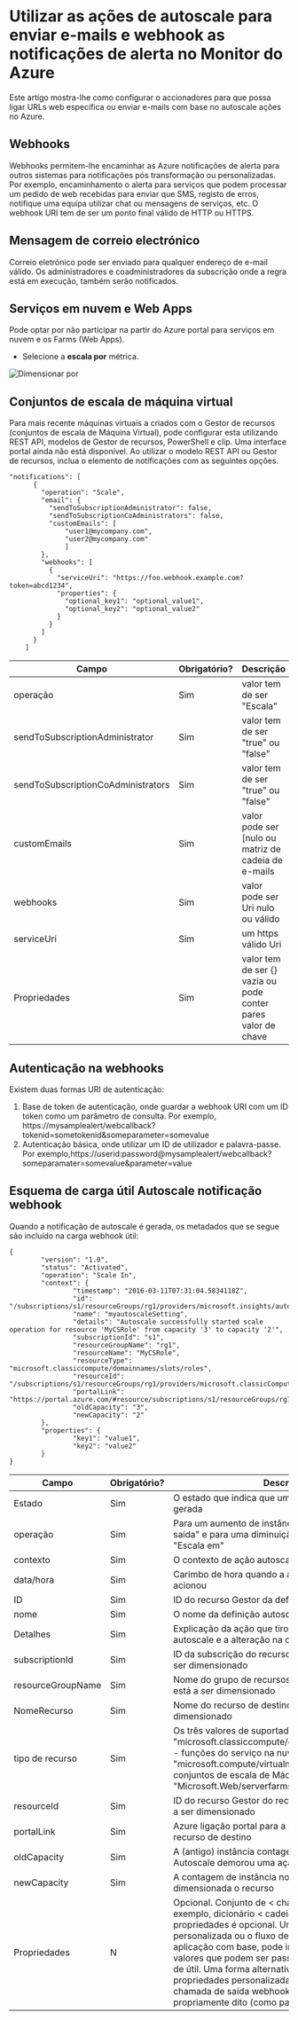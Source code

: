 <properties
    pageTitle="Utilize as ações de autoscale para enviar e-mails e webhook as notificações de alerta. | Microsoft Azure"
    description="Veja como utilizar as ações de autoscale para ligar para o URL da web ou enviar notificações de correio eletrónico no Monitor do Azure. "
    authors="kamathashwin"
    manager="carolz"
    editor=""
    services="monitoring-and-diagnostics"
    documentationCenter="monitoring-and-diagnostics"/>

<tags
    ms.service="monitoring-and-diagnostics"
    ms.workload="na"
    ms.tgt_pltfrm="na"
    ms.devlang="na"
    ms.topic="article"
    ms.date="07/19/2016"
    ms.author="ashwink"/>

# <a name="use-autoscale-actions-to-send-email-and-webhook-alert-notifications-in-azure-monitor"></a>Utilizar as ações de autoscale para enviar e-mails e webhook as notificações de alerta no Monitor do Azure

Este artigo mostra-lhe como configurar o accionadores para que possa ligar URLs web específica ou enviar e-mails com base no autoscale ações no Azure.  

## <a name="webhooks"></a>Webhooks
Webhooks permitem-lhe encaminhar as Azure notificações de alerta para outros sistemas para notificações pós transformação ou personalizadas. Por exemplo, encaminhamento o alerta para serviços que podem processar um pedido de web recebidas para enviar que SMS, registo de erros, notifique uma equipa utilizar chat ou mensagens de serviços, etc. O webhook URI tem de ser um ponto final válido de HTTP ou HTTPS.

## <a name="email"></a>Mensagem de correio electrónico
Correio eletrónico pode ser enviado para qualquer endereço de e-mail válido. Os administradores e coadministradores da subscrição onde a regra está em execução, também serão notificados.


## <a name="cloud-services-and-web-apps"></a>Serviços em nuvem e Web Apps
Pode optar por não participar na partir do Azure portal para serviços em nuvem e os Farms (Web Apps).

- Selecione a **escala por** métrica.

![Dimensionar por](./media/insights-autoscale-to-webhook-email/insights-autoscale-scale-by.png)

## <a name="virtual-machine-scale-sets"></a>Conjuntos de escala de máquina virtual
Para mais recente máquinas virtuais a criados com o Gestor de recursos (conjuntos de escala de Máquina Virtual), pode configurar esta utilizando REST API, modelos de Gestor de recursos, PowerShell e clip. Uma interface portal ainda não está disponível.
Ao utilizar o modelo REST API ou Gestor de recursos, inclua o elemento de notificações com as seguintes opções.

```
"notifications": [
      {
        "operation": "Scale",
        "email": {
          "sendToSubscriptionAdministrator": false,
          "sendToSubscriptionCoAdministrators": false,
          "customEmails": [
              "user1@mycompany.com",
              "user2@mycompany.com"
              ]
        },
        "webhooks": [
          {
            "serviceUri": "https://foo.webhook.example.com?token=abcd1234",
            "properties": {
              "optional_key1": "optional_value1",
              "optional_key2": "optional_value2"
            }
          }
        ]
      }
    ]
```
|Campo                              |Obrigatório? |Descrição|
|---                                |---        |---|
|operação                          |Sim        |valor tem de ser "Escala"|
|sendToSubscriptionAdministrator    |Sim        |valor tem de ser "true" ou "false"|
|sendToSubscriptionCoAdministrators |Sim        |valor tem de ser "true" ou "false"|
|customEmails                       |Sim        |valor pode ser [nulo ou matriz de cadeia de e-mails|
|webhooks                           |Sim        |valor pode ser Uri nulo ou válido|
|serviceUri                         |Sim        |um https válido Uri|
|Propriedades                         |Sim        |valor tem de ser {} vazia ou pode conter pares valor de chave|


## <a name="authentication-in-webhooks"></a>Autenticação na webhooks
Existem duas formas URI de autenticação:

1. Base de token de autenticação, onde guardar a webhook URI com um ID token como um parâmetro de consulta. Por exemplo, https://mysamplealert/webcallback?tokenid=sometokenid&someparameter=somevalue
2. Autenticação básica, onde utilizar um ID de utilizador e palavra-passe. Por exemplo,https://userid:password@mysamplealert/webcallback?someparamater=somevalue&parameter=value

## <a name="autoscale-notification-webhook-payload-schema"></a>Esquema de carga útil Autoscale notificação webhook
Quando a notificação de autoscale é gerada, os metadados que se segue são incluído na carga webhook útil:

```
{
        "version": "1.0",
        "status": "Activated",
        "operation": "Scale In",
        "context": {
                "timestamp": "2016-03-11T07:31:04.5834118Z",
                "id": "/subscriptions/s1/resourceGroups/rg1/providers/microsoft.insights/autoscalesettings/myautoscaleSetting",
                "name": "myautoscaleSetting",
                "details": "Autoscale successfully started scale operation for resource 'MyCSRole' from capacity '3' to capacity '2'",
                "subscriptionId": "s1",
                "resourceGroupName": "rg1",
                "resourceName": "MyCSRole",
                "resourceType": "microsoft.classiccompute/domainnames/slots/roles",
                "resourceId": "/subscriptions/s1/resourceGroups/rg1/providers/microsoft.classicCompute/domainNames/myCloudService/slots/Production/roles/MyCSRole",
                "portalLink": "https://portal.azure.com/#resource/subscriptions/s1/resourceGroups/rg1/providers/microsoft.classicCompute/domainNames/myCloudService",
                "oldCapacity": "3",
                "newCapacity": "2"
        },
        "properties": {
                "key1": "value1",
                "key2": "value2"
        }
}
```


|Campo  |Obrigatório?|    Descrição|
|---|---|---|
|Estado |Sim    |O estado que indica que uma ação autoscale foi gerada|
|operação| Sim |Para um aumento de instâncias, irá estar "Escala saída" e para uma diminuição no instâncias, irá estar "Escala em"|
|contexto|   Sim |O contexto de ação autoscale|
|data/hora| Sim |Carimbo de hora quando a ação autoscale foi acionou|
|ID |Sim|   ID do recurso Gestor da definição de autoscale|
|nome   |Sim|   O nome da definição autoscale|
|Detalhes|   Sim |Explicação da ação que tirou com o serviço de autoscale e a alteração na contagem instância|
|subscriptionId|    Sim |ID da subscrição do recurso de destino que está a ser dimensionado|
|resourceGroupName| Sim|    Nome do grupo de recursos do recurso destino que está a ser dimensionado|
|NomeRecurso   |Sim|   Nome do recurso de destino que está a ser dimensionado|
|tipo de recurso   |Sim|   Os três valores de suportados: "microsoft.classiccompute/domainnames/slots/roles" - funções do serviço na nuvem, "microsoft.compute/virtualmachinescalesets" - conjuntos de escala de Máquina Virtual e "Microsoft.Web/serverfarms" - Web App|
|resourceId |Sim|ID do recurso Gestor do recurso de destino que está a ser dimensionado|
|portalLink |Sim    |Azure ligação portal para a página de resumo do recurso de destino|
|oldCapacity|   Sim |A (antigo) instância contagem atual quando Autoscale demorou uma ação de escala|
|newCapacity|   Sim |A contagem de instância nova Autoscale dimensionada o recurso|
|Propriedades|    N| Opcional. Conjunto de < chave, valor > pares (por exemplo, dicionário < cadeia, cadeia >). O campo de propriedades é opcional. Uma interface de utilizador personalizada ou o fluxo de trabalho do lógica aplicação com base, pode introduzir teclas e os valores que podem ser passados utilizando a carga de útil. Uma forma alternativa para transmitir propriedades personalizadas novamente para a chamada de saída webhook é utilizar a webhook URI propriamente dito (como parâmetros de consulta)|
